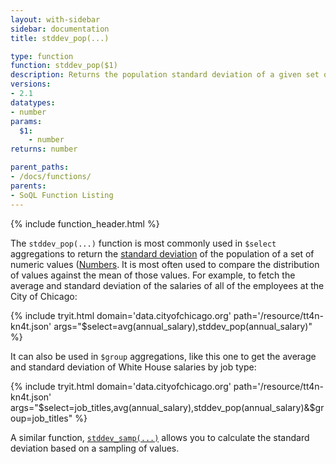 ```yaml
---
layout: with-sidebar
sidebar: documentation
title: stddev_pop(...)

type: function
function: stddev_pop($1)
description: Returns the population standard deviation of a given set of numbers 
versions:
- 2.1
datatypes:
- number
params:
  $1:
    - number
returns: number

parent_paths: 
- /docs/functions/
parents: 
- SoQL Function Listing 
---
```


{% include function_header.html %}

The `stddev_pop(...)` function is most commonly used in `$select` aggregations to return the [standard deviation](https://en.wikipedia.org/wiki/Standard_deviation) of the population of a set of numeric values ([Numbers](/docs/datatypes/number.html). It is most often used to compare the distribution of values against the mean of those values. For example, to fetch the average and standard deviation of the salaries of all of the employees at the City of Chicago:

{% include tryit.html domain='data.cityofchicago.org' path='/resource/tt4n-kn4t.json' args="$select=avg(annual_salary),stddev_pop(annual_salary)" %}

It can also be used in `$group` aggregations, like this one to get the average and standard deviation of White House salaries by job type:

{% include tryit.html domain='data.cityofchicago.org' path='/resource/tt4n-kn4t.json' args="$select=job_titles,avg(annual_salary),stddev_pop(annual_salary)&$group=job_titles" %}

A similar function, [`stddev_samp(...)`](/docs/functions/stddev_samp.html) allows you to calculate the standard deviation based on a sampling of values.
